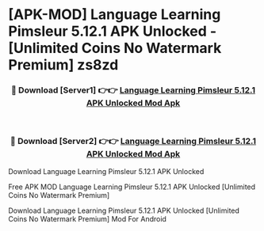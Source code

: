 # [APK-MOD] Language Learning Pimsleur 5.12.1 APK Unlocked - [Unlimited Coins No Watermark Premium] zs8zd



<div align="center">
<h3>🔴 Download [Server1] 👉👉 <a href="https://momento.my/?title=Language_Learning_Pimsleur_5.12.1_APK_Unlocked">Language Learning Pimsleur 5.12.1 APK Unlocked Mod Apk</a></h3><br>

<h3>🔴 Download [Server2] 👉👉 <a href="https://momento.my/?title=Language_Learning_Pimsleur_5.12.1_APK_Unlocked">Language Learning Pimsleur 5.12.1 APK Unlocked Mod Apk</a></h3>
</div>



Download Language Learning Pimsleur 5.12.1 APK Unlocked 

Free APK MOD Language Learning Pimsleur 5.12.1 APK Unlocked [Unlimited Coins No Watermark Premium]

Download Language Learning Pimsleur 5.12.1 APK Unlocked [Unlimited Coins No Watermark Premium] Mod For Android
